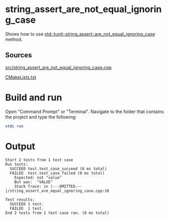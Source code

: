 # string_assert_are_not_equal_ignoring_case

Shows how to use [xtd::tunit::string_assert::are_not_equal_ignoring_case](../../../../src/xtd.tunit/include/xtd/tunit/string_assert.h) method.

## Sources

[src/string_assert_are_not_equal_ignoring_case.cpp](src/string_assert_are_not_equal_ignoring_case.cpp)

[CMakeLists.txt](CMakeLists.txt)

# Build and run

Open "Command Prompt" or "Terminal". Navigate to the folder that contains the project and type the following:

```cmake
xtdc run
```

# Output

```
Start 2 tests from 1 test case
Run tests:
  SUCCEED test.test_case_succeed (0 ms total)
  FAILED  test.test_case_failed (0 ms total)
    Expected: not "value"
    But was:  "VALUE"
    Stack Trace: in |---OMITTED---|/string_assert_are_equal_ignoring_case.cpp:16

Test results:
  SUCCEED 1 test.
  FAILED  1 test.
End 2 tests from 1 test case ran. (0 ms total)
```
